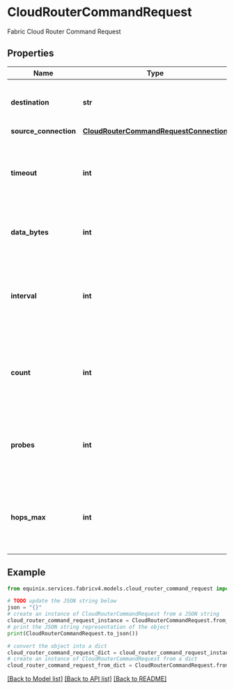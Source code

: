 # CloudRouterCommandRequest

Fabric Cloud Router Command Request

## Properties

Name | Type | Description | Notes
------------ | ------------- | ------------- | -------------
**destination** | **str** | Fabric Cloud Router Ping Command Destination | 
**source_connection** | [**CloudRouterCommandRequestConnection**](CloudRouterCommandRequestConnection.md) |  | 
**timeout** | **int** | Timeout in seconds for Fabric Cloud Router Ping or Traceroute Command | [optional] 
**data_bytes** | **int** | Fabric Cloud Router Ping Command DataBytes | [optional] [default to 64]
**interval** | **int** | Time in milliseconds between sending each packet for Fabric Cloud Router Ping Command | [optional] [readonly] [default to 1000]
**count** | **int** | Total number of ping requests for Fabric Cloud Router Ping Command | [optional] [readonly] [default to 5]
**probes** | **int** | Number of probes to send for Fabric Cloud Router Traceroute Command | [optional] [default to 3]
**hops_max** | **int** | Maximum number of hops for Fabric Cloud Router Traceroute Command | [optional] [default to 20]

## Example

```python
from equinix.services.fabricv4.models.cloud_router_command_request import CloudRouterCommandRequest

# TODO update the JSON string below
json = "{}"
# create an instance of CloudRouterCommandRequest from a JSON string
cloud_router_command_request_instance = CloudRouterCommandRequest.from_json(json)
# print the JSON string representation of the object
print(CloudRouterCommandRequest.to_json())

# convert the object into a dict
cloud_router_command_request_dict = cloud_router_command_request_instance.to_dict()
# create an instance of CloudRouterCommandRequest from a dict
cloud_router_command_request_from_dict = CloudRouterCommandRequest.from_dict(cloud_router_command_request_dict)
```
[[Back to Model list]](../README.md#documentation-for-models) [[Back to API list]](../README.md#documentation-for-api-endpoints) [[Back to README]](../README.md)


